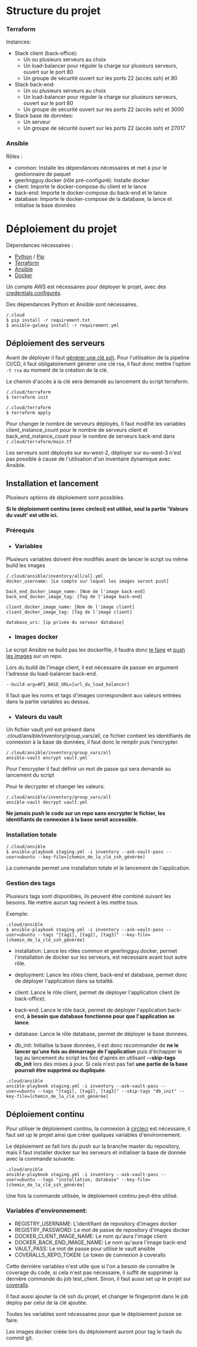 # Structure du projet

### Terraform

Instances:
- Stack client (back-office):
    - Un ou plusieurs serveurs au choix
    - Un load-balancer pour réguler la charge sur plusieurs serveurs, ouvert sur le port 80
    - Un groupe de sécurité ouvert sur les ports 22 (accès ssh) et 80
- Stack back-end:
    - Un ou plusieurs serveurs au choix
    - Un load-balancer pour réguler la charge sur plusieurs serveurs, ouvert sur le port 80
    - Un groupe de sécurité ouvert sur les ports 22 (accès ssh) et 3000
- Stack base de données:
    - Un serveur
    - Un groupe de sécurité ouvert sur les ports 22 (accès ssh) et 27017

### Ansible

Rôles :
- common: Installe les dépendances nécessaires et met à jour le gestionnaire de paquet
- geerlingguy.docker (rôle pré-configuré): Installe docker
- client: Importe le docker-compose du client et le lance
- back-end: Importe le docker-compose du back-end et le lance
- database: Importe le docker-compose de la database, la lance et initialise la base données

# Déploiement du projet

Dépendances nécessaires :
- [Python](https://www.python.org/) / [Pip](https://pypi.org/project/pip/)
- [Terraform](https://www.terraform.io/)
- [Ansible](https://www.ansible.com/)
- [Docker](https://www.docker.com/)

Un compte AWS est nécessaires pour déployer le projet, avec des [credentials configurés](https://docs.aws.amazon.com/fr_fr/sdk-for-java/v1/developer-guide/setup-credentials.html).

Des dépendances Python et Ansible sont nécessaires.

```
/.cloud
$ pip install -r requirement.txt
$ ansible-galaxy install -r requirement.yml
```

## Déploiement des serveurs

Avant de déployer il faut [générer une clé ssh](https://confluence.atlassian.com/bitbucketserver/creating-ssh-keys-776639788.html).
Pour l'utilisation de la pipeline CI/CD, il faut obligatoirement générer une clé rsa, il faut donc mettre l'option ```-t rsa``` au moment de la création de la clé.

Le chemin d'accès à la clé sera demandé au lancement du script terraform.
```
/.cloud/terraform
$ terraform init

/.cloud/terraform
$ terraform apply
```

Pour changer le nombre de serveurs déployés, il faut modifié les variables client_instance_count pour le nombre de serveurs client et back_end_instance_count pour le nombre de serveurs back-end dans ```/.cloud/terraform/main.tf``` 

Les serveurs sont déployés sur eu-west-2, déployer sur eu-west-3 n'est pas possible à cause de l'utilisation d'un inventaire dynamique avec Ansible.

## Installation et lancement

Plusieurs options de déploiement sont possibles.

**Si le déploiement continu (avec circleci) est utilisé, seul la partie 'Valeurs du vault' est utile ici.**

### Prérequis

- ### Variables

Plusieurs variables doivent être modifiés avant de lancer le script ou même build les images


```
/.cloud/ansible/inventory/all/all.yml
docker_username: [Le compte sur lequel les images seront push]

back_end_docker_image_name: [Nom de l'image back-end]
back_end_docker_image_tag: [Tag de l'image back-end]

client_docker_image_name: [Nom de l'image client]
client_docker_image_tag: [Tag de l'image client]

database_uri: [ip privée du serveur database]
```

- ### Images docker

Le script Ansible ne build pas les dockerfile, il faudra donc [le faire](https://docs.docker.com/engine/reference/commandline/build/) et [push les images](https://docs.docker.com/engine/reference/commandline/push/) sur un repo.

Lors du build de l'image client, il est nécessaire de passer en argument l'adresse du load-balancer back-end.
```
--build-arg=API_BASE_URL=[url_du_load_balancer]
```

Il faut que les noms et tags d'images correspondent aux valeurs entrées dans la partie variables au dessus.

- ### Valeurs du vault

Un fichier vault.yml est présent dans .cloud/ansible/inventory/group_vars/all, ce fichier contient les identifiants de connexion à la base de données, il faut donc le remplir puis l'encrypter.

```
/.cloud/ansible/inventory/group_vars/all
ansible-vault encrypt vault.yml
```

Pour l'encrypter il faut définir un mot de passe qui sera demandé au lancement du script

Pour le decrypter et changer les valeurs:

```
/.cloud/ansible/inventory/group_vars/all
ansible-vault decrypt vault.yml
```
**Ne jamais push le code sur un repo sans encrypter le fichier, les identifiants de connexion à la base serait accessible.**

### Installation totale

```
/.cloud/ansible
$ ansible-playbook staging.yml -i inventory --ask-vault-pass --user=ubuntu --key-file=[chemin_de_la_clé_ssh_générée]
```

La commande permet une installation totale et le lancement de l'application.

### Gestion des tags

Plusieurs tags sont disponibles, ils peuvent être combiné suivant les besoins. Ne mettre aucun tag revient à les mettre tous.

Exemple:
```
.cloud/ansible
$ ansible-playbook staging.yml -i inventory --ask-vault-pass --user=ubuntu --tags "[tag1], [tag2], [tag3]" --key-file=[chemin_de_la_clé_ssh_générée]
```
- installation: Lance les rôles common et geerlingguy.docker, permet l'installation de docker sur les serveurs, est nécessaire avant tout autre rôle.

- deployment: Lance les rôles client, back-end et database, permet donc de déployer l'application dans sa totalité.

- client: Lance le rôle client, permet de déployer l'application client (le back-office).

- back-end: Lance le rôle back, permet de déployer l'application back-end, **à besoin que database fonctionne pour que l'application se lance**.

- database: Lance le rôle database, permet de déployer la base données.

- db_init: Initialise la base données, il est donc recommander de **ne le lancer qu'une fois au démarrage de l'application** puis d'échapper le tag au lancement du script les fois d'après en utilisant **--skip-tags db_init** lors des mises à jour. Si cela n'est pas fait **une partie de la base pourrait être supprimé ou dupliquée**.
```
.cloud/ansible
ansible-playbook staging.yml -i inventory --ask-vault-pass --user=ubuntu --tags "[tag1], [tag2], [tag3]" --skip-tags "db_init" --key-file=[chemin_de_la_clé_ssh_générée]
```

## Déploiement continu

Pour utiliser le déploiement continu, la connexion à [circleci](https://circleci.com/) est nécessaire, il faut set up le projet ainsi que créer quelques variables d'environnement.

Le déploiement se fait lors du push sur la branche master du repository, mais il faut installer docker sur les serveurs et initialiser la base de donnée avec la commande suivante:
```
.cloud/ansible
ansible-playbook staging.yml -i inventory --ask-vault-pass --user=ubuntu --tags "installation, database" --key-file=[chemin_de_la_clé_ssh_générée]
```

Une fois la commande utilisée, le déploiement continu peut-être utilisé.

### Variables d'environnement:

- REGISTRY_USERNAME: L'identifiant de repository d'images docker
- REGISTRY_PASSWORD: Le mot de passe de repository d'images docker
- DOCKER_CLIENT_IMAGE_NAME: Le nom qu'aura l'image client
- DOCKER_BACK_END_IMAGE_NAME: Le nom qu'aura l'image back-end
- VAULT_PASS: Le mot de passe pour utilisé le vault ansible
- COVERALLS_REPO_TOKEN: Le token de connexion à coveralls

Cette dernière variables n'est utile que si l'on a besoin de connaître le coverage du code, si cela n'est pas nécessaire, il suffit de supprimer la dernière commande du job test_client. Sinon, il faut aussi set up le projet sur [coveralls](https://coveralls.io).

Il faut aussi ajouter la clé ssh du projet, et changer le fingerprint dans le job deploy par celui de la clé ajoutée.

Toutes les variables sont nécessaires pour que le déploiement puisse se faire.

Les images docker créée lors du déploiement auront pour tag le hash du commit git.
